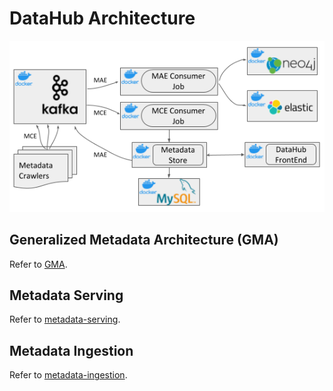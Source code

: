 # DataHub Architecture
![datahub-architecture](../imgs/datahub-architecture.png)

## Generalized Metadata Architecture (GMA)
Refer to [GMA](../what/gma.md).

## Metadata Serving
Refer to [metadata-serving](metadata-serving.md).

## Metadata Ingestion
Refer to [metadata-ingestion](metadata-ingestion.md).